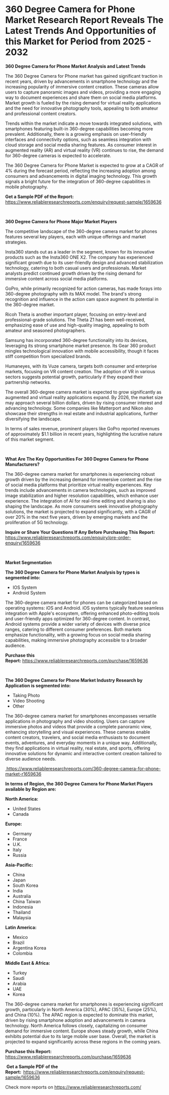 <p><h1>360 Degree Camera for Phone Market Research Report Reveals The Latest Trends And Opportunities of this Market for Period from 2025 - 2032</h1></p><p><strong>360 Degree Camera for Phone Market Analysis and Latest Trends</strong></p>
<p><p>The 360 Degree Camera for Phone market has gained significant traction in recent years, driven by advancements in smartphone technology and the increasing popularity of immersive content creation. These cameras allow users to capture panoramic images and videos, providing a more engaging way to document experiences and share them on social media platforms. Market growth is fueled by the rising demand for virtual reality applications and the need for innovative photography tools, appealing to both amateur and professional content creators.</p><p>Trends within the market indicate a move towards integrated solutions, with smartphones featuring built-in 360-degree capabilities becoming more prevalent. Additionally, there is a growing emphasis on user-friendly interfaces and connectivity options, such as seamless integration with cloud storage and social media sharing features. As consumer interest in augmented reality (AR) and virtual reality (VR) continues to rise, the demand for 360-degree cameras is expected to accelerate. </p><p>The 360 Degree Camera for Phone Market is expected to grow at a CAGR of 4% during the forecast period, reflecting the increasing adoption among consumers and advancements in digital imaging technology. This growth signals a bright future for the integration of 360-degree capabilities in mobile photography.</p></p>
<p><strong>Get a Sample PDF of the Report:&nbsp;</strong> <a href="https://www.reliableresearchreports.com/enquiry/request-sample/1659636?utm_campaign=2146&utm_medium=2&utm_source=Github&utm_content=ia&utm_term=06022025&utm_id=360-degree-camera-for-phone">https://www.reliableresearchreports.com/enquiry/request-sample/1659636</a></p>
<p>&nbsp;</p>
<p><strong>360 Degree Camera for Phone Major Market Players</strong></p>
<p><p>The competitive landscape of the 360-degree camera market for phones features several key players, each with unique offerings and market strategies.</p><p>Insta360 stands out as a leader in the segment, known for its innovative products such as the Insta360 ONE X2. The company has experienced significant growth due to its user-friendly design and advanced stabilization technology, catering to both casual users and professionals. Market analysts predict continued growth driven by the rising demand for immersive content across social media platforms.</p><p>GoPro, while primarily recognized for action cameras, has made forays into 360-degree photography with its MAX model. The brand's strong recognition and influence in the action cam space augment its potential in the 360-degree market.</p><p>Ricoh Theta is another important player, focusing on entry-level and professional-grade solutions. The Theta Z1 has been well-received, emphasizing ease of use and high-quality imaging, appealing to both amateur and seasoned photographers.</p><p>Samsung has incorporated 360-degree functionality into its devices, leveraging its strong smartphone market presence. Its Gear 360 product mingles technological innovation with mobile accessibility, though it faces stiff competition from specialized brands.</p><p>Humaneyes, with its Vuze camera, targets both consumer and enterprise markets, focusing on VR content creation. The adoption of VR in various sectors suggests potential growth, particularly if they expand their partnership networks.</p><p>The overall 360-degree camera market is expected to grow significantly as augmented and virtual reality applications expand. By 2026, the market size may approach several billion dollars, driven by rising consumer interest and advancing technology. Some companies like Matterport and Nikon also showcase their strengths in real estate and industrial applications, further diversifying the landscape. </p><p>In terms of sales revenue, prominent players like GoPro reported revenues of approximately $1.1 billion in recent years, highlighting the lucrative nature of this market segment.</p></p>
<p>&nbsp;</p>
<p><strong>What Are The Key Opportunities For 360 Degree Camera for Phone Manufacturers?</strong></p>
<p><p>The 360-degree camera market for smartphones is experiencing robust growth driven by the increasing demand for immersive content and the rise of social media platforms that prioritize virtual reality experiences. Key trends include advancements in camera technologies, such as improved image stabilization and higher resolution capabilities, which enhance user experience. The integration of AI for real-time editing and sharing is also shaping the landscape. As more consumers seek innovative photography solutions, the market is projected to expand significantly, with a CAGR of over 20% in the next five years, driven by emerging markets and the proliferation of 5G technology.</p></p>
<p><strong>Inquire or Share Your Questions If Any Before Purchasing This Report:</strong> <a href="https://www.reliableresearchreports.com/enquiry/pre-order-enquiry/1659636?utm_campaign=2146&utm_medium=2&utm_source=Github&utm_content=ia&utm_term=06022025&utm_id=360-degree-camera-for-phone">https://www.reliableresearchreports.com/enquiry/pre-order-enquiry/1659636</a></p>
<p>&nbsp;</p>
<p><strong>Market Segmentation</strong></p>
<p><strong>The 360 Degree Camera for Phone Market Analysis by types is segmented into:</strong></p>
<p><ul><li>IOS System</li><li>Android System</li></ul></p>
<p><p>The 360-degree camera market for phones can be categorized based on operating systems: iOS and Android. iOS systems typically feature seamless integration with Apple's ecosystem, offering enhanced photo-editing tools and user-friendly apps optimized for 360-degree content. In contrast, Android systems provide a wider variety of devices with diverse price ranges, catering to different consumer preferences. Both markets emphasize functionality, with a growing focus on social media sharing capabilities, making immersive photography accessible to a broader audience.</p></p>
<p><strong>Purchase this Report:&nbsp;</strong><a href="https://www.reliableresearchreports.com/purchase/1659636?utm_campaign=2146&utm_medium=2&utm_source=Github&utm_content=ia&utm_term=06022025&utm_id=360-degree-camera-for-phone">https://www.reliableresearchreports.com/purchase/1659636</a></p>
<p>&nbsp;</p>
<p><strong>The 360 Degree Camera for Phone Market Industry Research by Application is segmented into:</strong></p>
<p><ul><li>Taking Photo</li><li>Video Shooting</li><li>Other</li></ul></p>
<p><p>The 360-degree camera market for smartphones encompasses versatile applications in photography and video shooting. Users can capture immersive photos and videos that provide a complete panoramic view, enhancing storytelling and visual experiences. These cameras enable content creators, travelers, and social media enthusiasts to document events, adventures, and everyday moments in a unique way. Additionally, they find applications in virtual reality, real estate, and sports, offering innovative solutions for dynamic and interactive content creation tailored to diverse audience needs.</p></p>
<p><a href="https://www.reliableresearchreports.com/360-degree-camera-for-phone-market-r1659636?utm_campaign=2146&utm_medium=2&utm_source=Github&utm_content=ia&utm_term=06022025&utm_id=360-degree-camera-for-phone">&nbsp;https://www.reliableresearchreports.com/360-degree-camera-for-phone-market-r1659636</a></p>
<p><strong>In terms of Region, the 360 Degree Camera for Phone Market Players available by Region are:</strong></p>
<p>
    <p> <strong> North America: </strong>
        <ul>
            <li>United States</li>
            <li>Canada</li>
        </ul>
        </p> 
    <p> <strong> Europe: </strong>
        <ul>
            <li>Germany</li>
            <li>France</li>
            <li>U.K.</li>
            <li>Italy</li>
            <li>Russia</li>
        </ul>
        </p> 
    <p> <strong> Asia-Pacific: </strong>
        <ul>
            <li>China</li>
            <li>Japan</li>
            <li>South Korea</li>
            <li>India</li>
            <li>Australia</li>
            <li>China Taiwan</li>
            <li>Indonesia</li>
            <li>Thailand</li>
            <li>Malaysia</li>
        </ul>
        </p> 
    <p> <strong> Latin America: </strong>
        <ul>
            <li>Mexico</li>
            <li>Brazil</li>
            <li>Argentina Korea</li>
            <li>Colombia</li>
        </ul>
        </p> 
    <p> <strong> Middle East & Africa: </strong>
        <ul>
            <li>Turkey</li>
            <li>Saudi</li>
            <li>Arabia</li>
            <li>UAE</li>
            <li>Korea</li>
        </ul>
    </p>
    </p>
<p><p>The 360-degree camera market for smartphones is experiencing significant growth, particularly in North America (30%), APAC (35%), Europe (25%), and China (10%). The APAC region is expected to dominate this market, driven by rising smartphone adoption and advancements in camera technology. North America follows closely, capitalizing on consumer demand for immersive content. Europe shows steady growth, while China exhibits potential due to its large mobile user base. Overall, the market is projected to expand significantly across these regions in the coming years.</p></p>
<p><strong>Purchase this Report: </strong><a href="https://www.reliableresearchreports.com/purchase/1659636?utm_campaign=2146&utm_medium=2&utm_source=Github&utm_content=ia&utm_term=06022025&utm_id=360-degree-camera-for-phone">https://www.reliableresearchreports.com/purchase/1659636</a></p>
<p>&nbsp;<strong>Get a Sample PDF of the Report:&nbsp;&nbsp;</strong><a href="https://www.reliableresearchreports.com/enquiry/request-sample/1659636?utm_campaign=2146&utm_medium=2&utm_source=Github&utm_content=ia&utm_term=06022025&utm_id=360-degree-camera-for-phone">https://www.reliableresearchreports.com/enquiry/request-sample/1659636</a></p>
<p><strong></strong></p>
<p>Check more reports on <a href="https://www.reliableresearchreports.com/?utm_campaign=2146&utm_medium=2&utm_source=Github&utm_content=ia&utm_term=06022025&utm_id=360-degree-camera-for-phone">https://www.reliableresearchreports.com/</a></p>